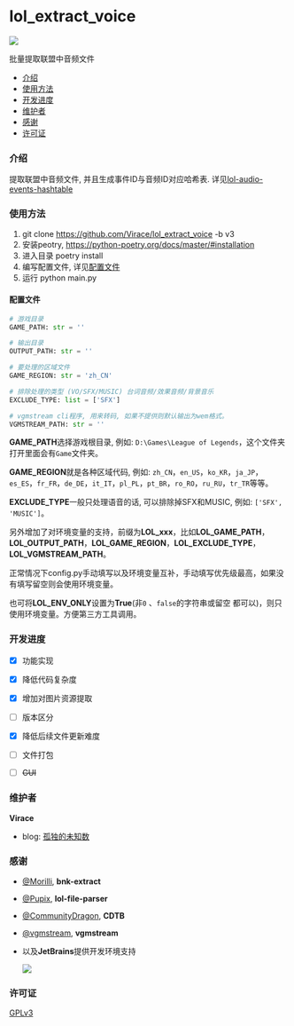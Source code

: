 # lol_extract_voice
![](https://img.shields.io/badge/python-%3E%3D3.10-blue)

批量提取联盟中音频文件


- [介绍](#介绍)
- [使用方法](#使用方法)
- [开发进度](#开发进度)
- [维护者](#维护者)
- [感谢](#感谢)
- [许可证](#许可证)


### 介绍
提取联盟中音频文件, 并且生成事件ID与音频ID对应哈希表. 详见[lol-audio-events-hashtable](https://github.com/Virace/lol-audio-events-hashtable)

### 使用方法
1. git clone https://github.com/Virace/lol_extract_voice -b v3
2. 安装peotry, https://python-poetry.org/docs/master/#installation
3. 进入目录 poetry install
4. 编写配置文件, 详见[配置文件](#配置文件)
5. 运行 python main.py

#### 配置文件
```python
# 游戏目录
GAME_PATH: str = ''

# 输出目录
OUTPUT_PATH: str = ''

# 要处理的区域文件
GAME_REGION: str = 'zh_CN'

# 排除处理的类型 (VO/SFX/MUSIC) 台词音频/效果音频/背景音乐
EXCLUDE_TYPE: list = ['SFX']

# vgmstream cli程序, 用来转码, 如果不提供则默认输出为wem格式。
VGMSTREAM_PATH: str = ''
```
**GAME_PATH**选择游戏根目录, 例如: `D:\Games\League of Legends`，这个文件夹打开里面会有`Game`文件夹。

**GAME_REGION**就是各种区域代码, 例如: `zh_CN`，`en_US`，`ko_KR`，`ja_JP`，`es_ES`，`fr_FR`，`de_DE`，`it_IT`，`pl_PL`，`pt_BR`，`ro_RO`，`ru_RU`，`tr_TR`等等。

**EXCLUDE_TYPE**一般只处理语音的话, 可以排除掉SFX和MUSIC, 例如: `['SFX', 'MUSIC']`。

另外增加了对环境变量的支持，前缀为**LOL_xxx**，比如**LOL_GAME_PATH**，**LOL_OUTPUT_PATH**，**LOL_GAME_REGION**，**LOL_EXCLUDE_TYPE**，**LOL_VGMSTREAM_PATH**。

正常情况下config.py手动填写以及环境变量互补，手动填写优先级最高，如果没有填写留空则会使用环境变量。

也可将**LOL_ENV_ONLY**设置为**True**(非`0`
、`false`的字符串或留空 都可以)，则只使用环境变量。方便第三方工具调用。

### 开发进度
- [x] 功能实现
- [x] 降低代码复杂度
- [x] 增加对图片资源提取
- [ ] 版本区分
- [x] 降低后续文件更新难度
- [ ] 文件打包
- [ ] ~~GUI~~



### 维护者
**Virace**
- blog: [孤独的未知数](https://x-item.com)

### 感谢
- [@Morilli](https://github.com/Morilli/bnk-extract), **bnk-extract**
- [@Pupix](https://github.com/Pupix/lol-file-parser), **lol-file-parser**
- [@CommunityDragon](https://github.com/CommunityDragon/CDTB), **CDTB** 
- [@vgmstream](https://github.com/vgmstream/vgmstream), **vgmstream**

- 以及**JetBrains**提供开发环境支持
  
  <a href="https://www.jetbrains.com/?from=kratos-pe" target="_blank"><img src="https://cdn.jsdelivr.net/gh/virace/kratos-pe@main/jetbrains.svg"></a>

### 许可证

[GPLv3](LICENSE)
